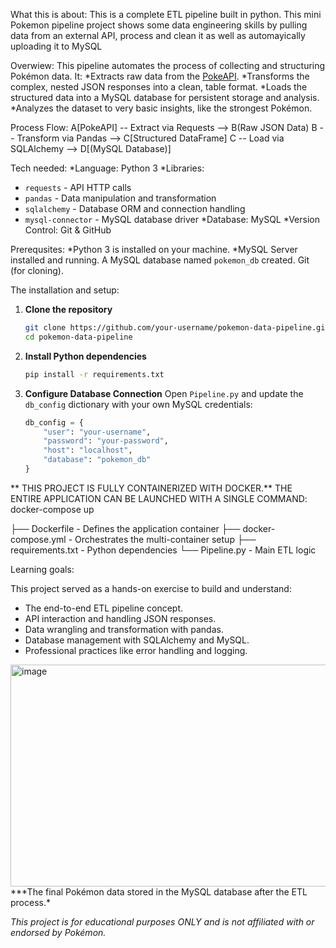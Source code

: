 What this is about:
This is a complete ETL pipeline built in python. This mini Pokemon pipeline project shows some data engineering skills by pulling data from an external API, process and clean it as well as automayically uploading it to MySQL

Overwiew:
This pipeline automates the process of collecting and structuring Pokémon data. It:
  *Extracts raw data from the [PokeAPI](https://pokeapi.co/).
  *Transforms the complex, nested JSON responses into a clean, table format.
  *Loads the structured data into a MySQL database for persistent storage and analysis.
  *Analyzes the dataset to very basic insights, like the strongest Pokémon.

Process Flow:
A[PokeAPI] -- Extract via Requests --> B(Raw JSON Data)
B -- Transform via Pandas --> C[Structured DataFrame]
C -- Load via SQLAlchemy --> D[(MySQL Database)]


Tech needed:
*Language: Python 3
*Libraries:
  - `requests` - API HTTP calls
  - `pandas` - Data manipulation and transformation
  - `sqlalchemy` - Database ORM and connection handling
  - `mysql-connector` - MySQL database driver
 *Database: MySQL
 *Version Control: Git & GitHub



Prerequsites:
*Python 3 is installed on your machine.
*MySQL Server installed and running.
 A MySQL database named `pokemon_db` created.
 Git (for cloning).




The installation and setup:
1.  **Clone the repository**
    ```bash
    git clone https://github.com/your-username/pokemon-data-pipeline.git
    cd pokemon-data-pipeline
    ```

2.  **Install Python dependencies**
    ```bash
    pip install -r requirements.txt
    ```

3.  **Configure Database Connection**
    Open `Pipeline.py` and update the `db_config` dictionary with your own MySQL credentials:
    ```python
    db_config = {
        "user": "your-username",
        "password": "your-password",
        "host": "localhost",
        "database": "pokemon_db"
    }
    ```

** THIS PROJECT IS FULLY CONTAINERIZED WITH DOCKER.**
THE ENTIRE APPLICATION CAN BE LAUNCHED WITH A SINGLE COMMAND:
docker-compose up

├── Dockerfile           - Defines the application container
├── docker-compose.yml   - Orchestrates the multi-container setup
├── requirements.txt     - Python dependencies
└── Pipeline.py          - Main ETL logic



Learning goals:

This project served as a hands-on exercise to build and understand:
- The end-to-end ETL pipeline concept.
- API interaction and handling JSON responses.
- Data wrangling and transformation with pandas.
- Database management with SQLAlchemy and MySQL.
- Professional practices like error handling and logging.

<img width="711" height="355" alt="image" src="https://github.com/user-attachments/assets/bce4a111-a894-47bc-955f-37382db8daf5" />
***The final Pokémon data stored in the MySQL database after the ETL process.*


*This project is for educational purposes ONLY and is not affiliated with or endorsed by Pokémon.*

 

